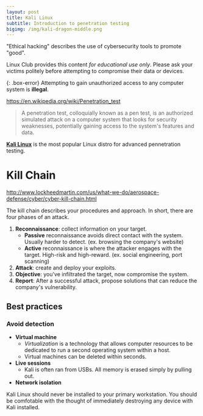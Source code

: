 ```yaml
---
layout: post
title: Kali Linux
subtitle: Introduction to penetration testing
bigimg: /img/kali-dragon-middle.png
---
```


"Ethical hacking" describes the use of cybersecurity tools to promote "good".

Linux Club provides this content *for educational use only*. Please ask your victims politely before attempting to compromise their data or devices.

{: .box-error}
Attempting to gain unauthorized access to any computer system is **illegal**.

<https://en.wikipedia.org/wiki/Penetration_test>

> A penetration test, colloquially known as a pen test, is an authorized simulated attack on a computer system that looks for security weaknesses, potentially gaining access to the system's features and data.

[**Kali Linux**](https://www.kali.org/) is the most popular Linux distro for advanced pennetration testing.

# Kill Chain

<http://www.lockheedmartin.com/us/what-we-do/aerospace-defense/cyber/cyber-kill-chain.html>

The kill chain describes your procedures and approach. In short, there are four phases of an attack.

1. **Reconnaissance**: collect information on your target.
    - **Passive** reconnaissance avoids direct contact with the system. Usually harder to detect. (ex. browsing the company's website)
    - **Active** reconnaissance is where the attacker engages with the target. High-risk and high-reward. (ex. social engineering, port scanning)
2. **Attack**: create and deploy your exploits.
3. **Objective**: you've infiltrated the target, now compromise the system.
4. **Report**: After a successful attack, propose solutions that can reduce the company's vulnerability.

## Best practices

### Avoid detection

- **Virtual machine**
    - *Virtualization* is a technology that allows computer resources to be dedicated to run a second operating system within a host.
    - Virtual machines can be deleted within seconds.
- **Live sessions**
    - Kali is often ran from USBs. All memory is erased simply by pulling out.
- **Network isolation**

Kali Linux should never be installed to your primary workstation. You should be comfotable with the thought of immediately destroying any device with Kali installed.
